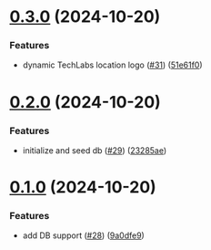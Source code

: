 # [0.3.0](https://github.com/TechLabs-Global/radar2/compare/0.2.0...0.3.0) (2024-10-20)


### Features

* dynamic TechLabs location logo ([#31](https://github.com/TechLabs-Global/radar2/issues/31)) ([51e61f0](https://github.com/TechLabs-Global/radar2/commit/51e61f065e6e6dbd0e2c1fbc0c96dd3e46115e18))



# [0.2.0](https://github.com/TechLabs-Global/radar2/compare/0.1.0...0.2.0) (2024-10-20)


### Features

* initialize and seed db ([#29](https://github.com/TechLabs-Global/radar2/issues/29)) ([23285ae](https://github.com/TechLabs-Global/radar2/commit/23285ae2d9ab7c1fc70a2b42c32e7b5d3a2fd561))



# [0.1.0](https://github.com/TechLabs-Global/radar2/compare/9a0dfe9a98f165fde2d5f48c41e0e92f67e5526c...0.1.0) (2024-10-20)


### Features

* add DB support ([#28](https://github.com/TechLabs-Global/radar2/issues/28)) ([9a0dfe9](https://github.com/TechLabs-Global/radar2/commit/9a0dfe9a98f165fde2d5f48c41e0e92f67e5526c))



